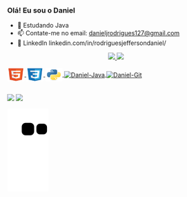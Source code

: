 ### Olá! Eu sou o Daniel 

- 🌱 Estudando Java
- 📫 Contate-me no email: danieljrodrigues127@gmail.com
- 💼 LinkedIn linkedin.com/in/rodriguesjeffersondaniel/


<div align="center">
  <a href="https://github.com/DanielJRodrigues">
  <img height="150em" src="https://github-readme-stats.vercel.app/api?username=DanielJRodrigues&show_icons=true&theme=tokyonight&include_all_commits=true&count_private=true"/>
  <img height="150em" src="https://github-readme-stats.vercel.app/api/top-langs/?username=DanielJRodrigues&layout=compact&langs_count=7&theme=tokyonight"/>
</div>

<div style="display: inline_block"><br>
  <img align="center" alt="Daniel-HTML" height="30" width="40" src="https://raw.githubusercontent.com/devicons/devicon/master/icons/html5/html5-original.svg">
  <img align="center" alt="Daniel-CSS" height="30" width="40" src="https://raw.githubusercontent.com/devicons/devicon/master/icons/css3/css3-original.svg">
  <img align="center" alt="Daniel-Python" height="30" width="40" src="https://raw.githubusercontent.com/devicons/devicon/master/icons/python/python-original.svg">
  <img align="center" alt="Daniel-Java" height="30" width="40" src="https://cdn.jsdelivr.net/gh/devicons/devicon/icons/java/java-original.svg">
  <img align="center" alt="Daniel-Git" height="30" width="40" src="https://cdn.jsdelivr.net/gh/devicons/devicon/icons/git/git-plain.svg">
  
  </div>

##

<div> 
  <a href="https://www.linkedin.com/in/daniel-rodrigues-090194222/" target="_blank"><img src="https://img.shields.io/badge/-LinkedIn-%230077B5?style=for-the-badge&logo=linkedin&logoColor=white" target="_blank"></a>
  <a href="https://www.instagram.com/http.dantho/" target="_blank"><img src="https://img.shields.io/badge/-Instagram-%23E4405F?style=for-the-badge&logo=instagram&logoColor=white" target="_blank"></a>
  
 ![snake gif](https://github.com/DanielJRodrigues/DanielJRodrigues/blob/output/github-contribution-grid-snake.svg)

</div>
 
 #
